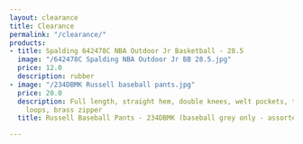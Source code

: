 ```yaml
---
layout: clearance
title: Clearance
permalink: "/clearance/"
products:
- title: Spalding 642478C NBA Outdoor Jr Basketball - 28.5
  image: "/642478C Spalding NBA Outdoor Jr BB 28.5.jpg"
  price: 12.0
  description: rubber
- image: "/234DBMK Russell baseball pants.jpg"
  price: 20.0
  description: Full length, straight hem, double knees, welt pockets, tunnel belt
    loops, brass zipper
  title: Russell Baseball Pants - 234DBMK (baseball grey only - assorted sizes)

---
```

